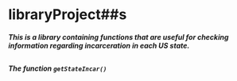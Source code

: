 # libraryProject##s

##### This is a library containing functions that are useful for checking information regarding incarceration in each US state.
##
##### The function `getStateIncar()`
